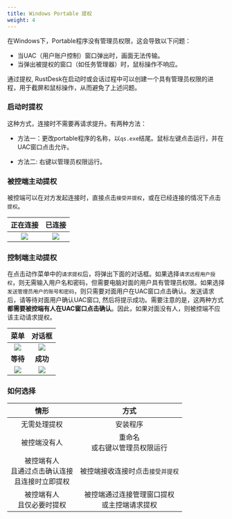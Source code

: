 ```yaml
---
title: Windows Portable 提权
weight: 4
---
```


在Windows下，Portable程序没有管理员权限，这会导致以下问题：

* 当UAC（用户账户控制）窗口弹出时，画面无法传输。
* 当弹出被提权的窗口（如任务管理器）时，鼠标操作不响应。

通过提权, RustDesk在启动时或会话过程中可以创建一个具有管理员权限的进程，用于截屏和鼠标操作，从而避免了上述问题。

### 启动时提权

这种方式，连接时不需要再请求提升。有两种方法：

* 方法一：更改portable程序的名称，以`qs.exe`结尾。鼠标左键点击运行，并在UAC窗口点击允许。

* 方法二: 右键以管理员权限运行。

### 被控端主动提权

被控端可以在对方发起连接时，直接点击`接受并提权`，或在已经连接的情况下点击`提权`。

|                   正在连接                   |                   已连接                    |
| :--------------------------------------: | :--------------------------------------: |
| ![](/docs/en/client/Windows%20Portable%20Elevation/images/cm_unauth.jpg) | ![](/docs/en/client/Windows%20Portable%20Elevation/images/cm_auth.jpg) |

### 控制端主动提权

在点击动作菜单中的`请求提权`后，将弹出下面的对话框。如果选择`请求远程用户授权`，则无需输入用户名和密码，但需要电脑对面的用户具有管理员权限。如果选择`发送管理员用户的账号和密码`，则只需要对面用户在UAC窗口点击确认。发送请求后，请等待对面用户确认UAC窗口, 然后将提示成功。需要注意的是，这两种方式**都需要被控端有人在UAC窗口点击确认**。因此，如果对面没有人，则被控端不应该主动请求提权。

|                    菜单                    |                   对话框                    |
| :--------------------------------------: | :--------------------------------------: |
| ![](/docs/en/client/Windows%20Portable%20Elevation/images/menu.png) | ![](/docs/en/client/Windows%20Portable%20Elevation/images/dialog.png) |
|                  **等待**                  |                  **成功**                  |
| ![](/docs/en/client/Windows%20Portable%20Elevation/images/wait.png) | ![](/docs/en/client/Windows%20Portable%20Elevation/images/success.png) |

### 如何选择

|                情形                |             方式             |
| :------------------------------: | :------------------------: |
|              无需处理提权              |            安装程序            |
|              被控端没有人              |     重命名<br>或右键以管理员权限运行     |
| 被控端有人<br/>且通过点击确认连接<br/>且连接时立即提权 |     被控端接收连接时点击`接受并提权`      |
|        被控端有人<br/>且仅必要时提权         | 被控端通过连接管理窗口提权<br/>或主控端请求提权 |






